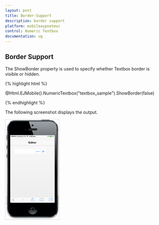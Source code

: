 ```yaml
---
layout: post
title: Border-Support
description: border support
platform: mobileaspnetmvc
control: Numeric Textbox
documentation: ug
---
```


## Border Support

The ShowBorder property is used to specify whether Textbox border is visible or hidden.

{% highlight html %}


@Html.EJMobile().NumericTextbox("textbox_sample").ShowBorder(false)


{% endhighlight %}

The following screenshot displays the output.

![](Border-Support_images/Border-Support_img1.png)



